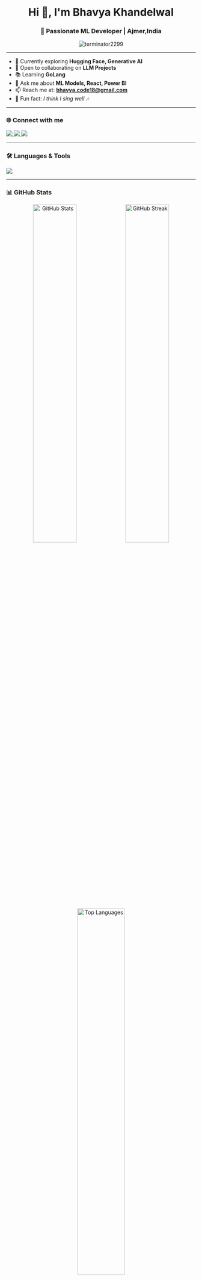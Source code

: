 <h1 align="center">Hi 👋, I'm Bhavya Khandelwal</h1>
<h3 align="center">🚀 Passionate ML Developer | Ajmer,India</h3>

<p align="center">
  <img src="https://komarev.com/ghpvc/?username=terminator2299&label=Profile%20views&color=0e75b6&style=flat" alt="terminator2299" />
</p>

---

- 🌱 Currently exploring **Hugging Face, Generative AI**
- 🤝 Open to collaborating on **LLM Projects**
- 📚 Learning **GoLang**
- 💬 Ask me about **ML Models, React, Power BI**
- 📫 Reach me at: **bhavya.code18@gmail.com**
- 🎤 Fun fact: *I think I sing well 🎶*

---

### 🌐 Connect with me

<p align="left">
  <a href="https://twitter.com/bhavya2299" target="_blank">
    <img src="https://img.shields.io/badge/Twitter-1DA1F2?style=for-the-badge&logo=twitter&logoColor=white"/>
  </a>
  <a href="https://instagram.com/bhavya__khandelwal" target="_blank">
    <img src="https://img.shields.io/badge/Instagram-E4405F?style=for-the-badge&logo=instagram&logoColor=white"/>
  </a>
  <a href="https://www.leetcode.com/bhavya_3549" target="_blank">
    <img src="https://img.shields.io/badge/LeetCode-FFA116?style=for-the-badge&logo=leetcode&logoColor=black"/>
  </a>
</p>

---

### 🛠️ Languages & Tools

<p align="left">
  <img src="https://skillicons.dev/icons?i=python,cpp,cs,html,css,js,react,nodejs,flask,django,git,github,docker,mysql,postgres,oracle,figma,tensorflow,pytorch,pandas,linux" />
</p>

---

### 📊 GitHub Stats

<div align="center">
  <img src="https://github-readme-stats.vercel.app/api?username=terminator2299&show_icons=true&theme=radical" alt="GitHub Stats" width="48%"/>
  <img src="https://github-readme-streak-stats.herokuapp.com/?user=terminator2299&theme=radical" alt="GitHub Streak" width="48%"/>
</div>

<div align="center">
  <img src="https://github-readme-stats.vercel.app/api/top-langs/?username=terminator2299&layout=compact&theme=radical" alt="Top Languages" width="50%"/>
</div>

---

### 🏆 GitHub Achievements

<p align="center">
  <img src="https://github-profile-trophy.vercel.app/?username=terminator2299&theme=monokai&margin-w=15&no-frame=true" />
</p>

---


